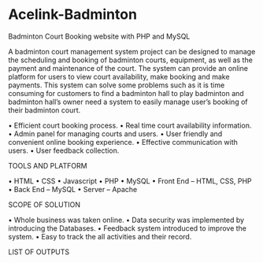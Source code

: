 # Acelink-Badminton
Badminton Court Booking website with PHP and MySQL


A badminton court management system project can be designed to manage the scheduling and booking of badminton courts, equipment, as well as the payment and maintenance of the court. The system can provide an online platform for users to view court availability, make booking and make payments. This system can solve some problems such as it is time consuming for customers to find a badminton hall to play badminton and badminton hall’s owner need a system to easily manage user’s booking of their badminton court. 


•	Efficient court booking process.
•	Real time court availability information.
•	Admin panel for managing courts and users.
•	User friendly and convenient online booking experience. 
•	Effective communication with users.
•	User feedback collection.


TOOLS AND PLATFORM

• HTML
• CSS
• Javascript
• PHP
• MySQL
•	Front End – HTML, CSS, PHP  
•	Back End – MySQL 
•	Server – Apache 

SCOPE OF SOLUTION

•	Whole business was taken online.
•	Data security was implemented by introducing the Databases.
•	Feedback system introduced to improve the system.
•	Easy to track the all activities and their record.

LIST OF OUTPUTS

